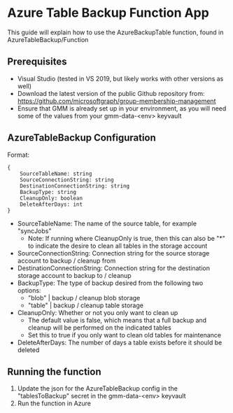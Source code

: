 # Azure Table Backup Function App
This guide will explain how to use the AzureBackupTable function, found in AzureTableBackup/Function

## Prerequisites
* Visual Studio (tested in VS 2019, but likely works with other versions as well)
* Download the latest version of the public Github repository from: https://github.com/microsoftgraph/group-membership-management
* Ensure that GMM is already set up in your environment, as you will need some of the values from your gmm-data-\<env> keyvault

## AzureTableBackup Configuration
Format:
```
{
    SourceTableName: string
    SourceConnectionString: string
    DestinationConnectionString: string
    BackupType: string
    CleanupOnly: boolean
    DeleteAfterDays: int
}
```

* SourceTableName: The name of the source table, for example "syncJobs"
    * Note: If running where CleanupOnly is true, then this can also be "*"
to indicate the desire to clean all tables in the storage account
* SourceConnectionString: Connection string for the source storage account to backup / cleanup from
* DestinationConnectionString: Connection string for the destination storage account to backup to / cleanup
* BackupType: The type of backup desired from the following two options:
    * "blob"    | backup / cleanup blob storage
    * "table"   | backup / cleanup table storage
* CleanupOnly: Whether or not you only want to clean up
    * The default value is false, which means that a full backup and cleanup will be performed on the indicated tables
    * Set this to true if you only want to clean old tables for maintenance
* DeleteAfterDays: The number of days a table exists before it should be deleted

## Running the function
1. Update the json for the AzureTableBackup config in the "tablesToBackup" secret in the gmm-data-\<env> keyvault
2. Run the function in Azure